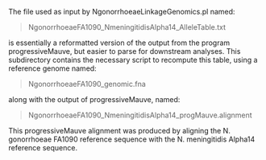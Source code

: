 The file used as input by NgonorrhoeaeLinkageGenomics.pl named:
>NgonorrhoeaeFA1090_NmeningitidisAlpha14_AlleleTable.txt

is essentially a reformatted version of the output from the program 
progressiveMauve, but easier to parse for downstream analyses. This subdirectory
contains the necessary script to recompute this table, using a reference genome
named:

>NgonorrhoeaeFA1090_genomic.fna

along with the output of progressiveMauve, named:

>NgonorrhoeaeFA1090_NmeningitidisAlpha14_progMauve.alignment

This progressiveMauve alignment was produced by aligning the N. gonorrhoeae FA1090 
reference sequence with the N. meningitidis Alpha14 reference sequence.
